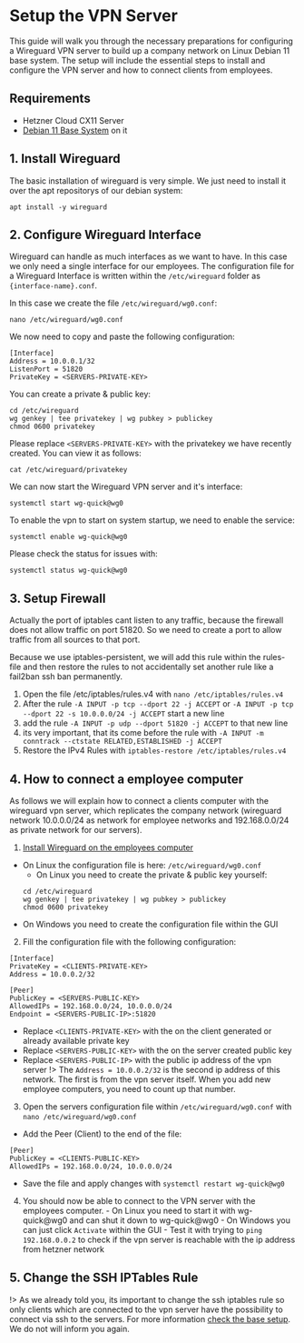 # Setup the VPN Server

This guide will walk you through the necessary preparations for configuring a Wireguard VPN server to build up a company network on Linux Debian 11 base system. The setup will include the essential steps to install and configure the VPN server and how to connect clients from employees.

## Requirements

- Hetzner Cloud CX11 Server
- [Debian 11 Base System](base.md) on it

## 1. Install Wireguard
The basic installation of wireguard is very simple. We just need to install it over the apt repositorys of our debian system:
```
apt install -y wireguard
```

## 2. Configure Wireguard Interface
Wireguard can handle as much interfaces as we want to have. In this case we only need a single interface for our employees. The configuration file for a Wireguard Interface is written within the `/etc/wireguard` folder as `{interface-name}.conf`.

In this case we create the file `/etc/wireguard/wg0.conf`:

```
nano /etc/wireguard/wg0.conf
```

We now need to copy and paste the following configuration:
```
[Interface]
Address = 10.0.0.1/32
ListenPort = 51820
PrivateKey = <SERVERS-PRIVATE-KEY>
```

You can create a private & public key:
```
cd /etc/wireguard
wg genkey | tee privatekey | wg pubkey > publickey
chmod 0600 privatekey
```

Please replace `<SERVERS-PRIVATE-KEY>` with the privatekey we have recently created. You can view it as follows:
```
cat /etc/wireguard/privatekey
```

We can now start the Wireguard VPN server and it's interface:
```
systemctl start wg-quick@wg0
```

To enable the vpn to start on system startup, we need to enable the service:
```
systemctl enable wg-quick@wg0
```

Please check the status for issues with:
```
systemctl status wg-quick@wg0
```

## 3. Setup Firewall

Actually the port of iptables cant listen to any traffic, because the firewall does not allow traffic on port 51820. So we need to create a port to allow traffic from all sources to that port.

Because we use iptables-persistent, we will add this rule within the rules-file and then restore the rules to not accidentally set another rule like a fail2ban ssh ban permanently.

1. Open the file /etc/iptables/rules.v4 with `nano /etc/iptables/rules.v4`
2. After the rule `-A INPUT -p tcp --dport 22 -j ACCEPT` or `-A INPUT -p tcp --dport 22 -s 10.0.0.0/24 -j ACCEPT` start a new line
3. add the rule `-A INPUT -p udp --dport 51820 -j ACCEPT` to that new line
4. its very important, that its come before the rule with `-A INPUT -m conntrack --ctstate RELATED,ESTABLISHED -j ACCEPT`
5. Restore the IPv4 Rules with `iptables-restore /etc/iptables/rules.v4`

## 4. How to connect a employee computer
As follows we will explain how to connect a clients computer with the wireguard vpn server, which replicates the company network (wireguard network 10.0.0.0/24 as network for employee networks and 192.168.0.0/24 as private network for our servers).

1. [Install Wireguard on the employees computer](https://www.wireguard.com/install/)
  - On Linux the configuration file is here: `/etc/wireguard/wg0.conf`
    - On Linux you need to create the private & public key yourself:
    ```
    cd /etc/wireguard
    wg genkey | tee privatekey | wg pubkey > publickey
    chmod 0600 privatekey
    ```
  - On Windows you need to create the configuration file within the GUI
2. Fill the configuration file with the following configuration:
  ```
  [Interface]
  PrivateKey = <CLIENTS-PRIVATE-KEY>
  Address = 10.0.0.2/32

  [Peer]
  PublicKey = <SERVERS-PUBLIC-KEY>
  AllowedIPs = 192.168.0.0/24, 10.0.0.0/24
  Endpoint = <SERVERS-PUBLIC-IP>:51820
  ```
  - Replace `<CLIENTS-PRIVATE-KEY>` with the on the client generated or already available private key
  - Replace `<SERVERS-PUBLIC-KEY>` with the on the server created public key
  - Replace `<SERVERS-PUBLIC-IP>` with the public ip address of the vpn server
  !> The `Address = 10.0.0.2/32` is the second ip address of this network. The first is from the vpn server itself. When you add new employee computers, you need to count up that number. 
3. Open the servers configuration file within `/etc/wireguard/wg0.conf` with `nano /etc/wireguard/wg0.conf`
  - Add the Peer (Client) to the end of the file:
  ```
  [Peer]
  PublicKey = <CLIENTS-PUBLIC-KEY>
  AllowedIPs = 192.168.0.0/24, 10.0.0.0/24
  ```
  - Save the file and apply changes with `systemctl restart wg-quick@wg0`
  4. You should now be able to connect to the VPN server with the employees computer.
    - On Linux you need to start it with wg-quick@wg0 and can shut it down to wg-quick@wg0
    - On Windows you can just click `Activate` within the GUI
    - Test it with trying to `ping 192.168.0.0.2` to check if the vpn server is reachable with the ip address from hetzner network


## 5. Change the SSH IPTables Rule

!> As we already told you, its important to change the ssh iptables rule so only clients which are connected to the vpn server have the possibility to connect via ssh to the servers. For more information [check the base setup](base.md#3-firewall-configuration). We do not will inform you again.